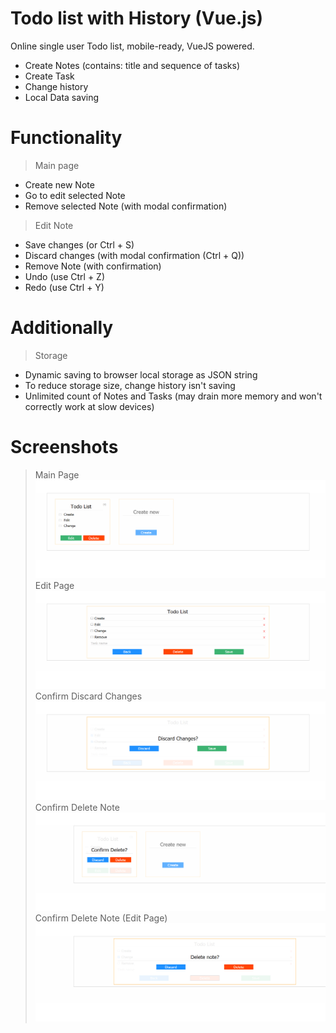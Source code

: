 # Todo list with History (Vue.js)
Online single user Todo list, mobile-ready, VueJS powered.
  - Create Notes (contains: title and sequence of tasks)
  - Create Task
  - Change history
  - Local Data saving

# Functionality
> Main page
- Create new Note
- Go to edit selected Note
- Remove selected Note (with modal confirmation)

> Edit Note
- Save changes (or Ctrl + S)
- Discard changes (with modal confirmation (Ctrl + Q))
- Remove Note (with confirmation)
- Undo (use Ctrl + Z)
- Redo (use Ctrl + Y)

# Additionally
> Storage
- Dynamic saving to browser local storage as JSON string
- To reduce storage size, change history isn't saving
- Unlimited count of Notes and Tasks (may drain more memory and won't correctly work at slow devices)

# Screenshots
> Main Page
![Alt text](/main-page.jpg?raw=true "Main Page")
> Edit Page
![Alt text](/edit-page.jpg?raw=true "Edit Page")
> Confirm Discard Changes
![Alt text](/modal-changes.jpg?raw=true "Discard Changes Confirm (modal)")
> Confirm Delete Note
![Alt text](/modal-delete.jpg?raw=true "Delete Note Confirm (modal)")
> Confirm Delete Note (Edit Page)
![Alt text](/modal-delete-inside.jpg?raw=true "Delete Note Confirm (modal)")